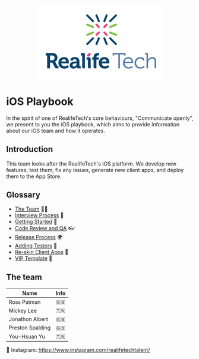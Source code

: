 <p align="center">
  <img width="340" height="auto" src="logo.png">
</p>

# iOS Playbook
In the spirit of one of RealifeTech's core behaviours, "Communicate openly", we present to you the iOS playbook, which aims to provide information about our iOS team and how it operates.

## Introduction
This team looks after the RealifeTech's iOS platform. We develop new features, test them, fix any issues, generate new client apps, and deploy them to the App Store.

## Glossary
- [The Team](#the-team) 👨‍👩‍
- [Interview Process](/interview) 🤔
- [Getting Started](/operations/gettingstarted/README.md) 🏃‍
- [Code Review and QA](/operations/codereviewandqa/README.md) 👓
- [Release Process](/operations/releaseprocess/README.md) 🌍
- [Adding Testers](/operations/itunestesters/README.md) 🧪
- [Re-skin Client Apps](/operations/reskinclientapps/README.md) 📱
- [VIP Template](/resources/vip-template/README.md) 📑

## The team
| Name  | Info |
| ------------- | ------------- |
| Ross Patman  | 󠁮󠁧🇬🇧󠁧󠁢󠁥󠁮󠁧󠁿 |
| Mickey Lee  | 🇹🇼 |
| Jonathon Albert | 🇬🇧󠁧󠁢󠁥󠁮󠁧󠁿 |
| Preston Spalding | 🇬🇧󠁧󠁢󠁥󠁮󠁧󠁿 |
| You-Hsuan Yu | 🇹🇼 |

📸 Instagram: https://www.instagram.com/realifetechtalent/
